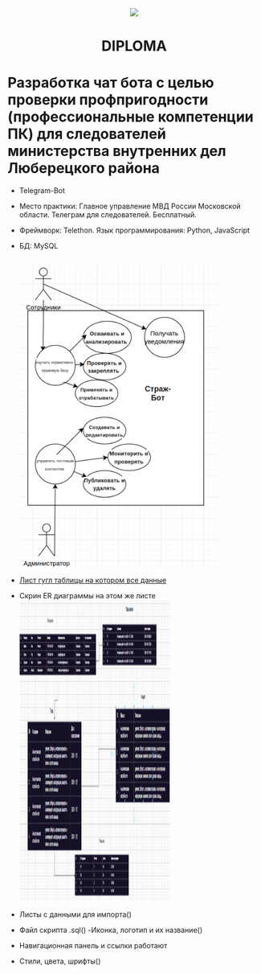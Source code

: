 <div id="header" align="center">
  <img src="https://yaart-web-alice-images.s3.yandex.net/e1cebdf2a28811f0be580a76bcb91d52:1" width="300"/>
</div>
<center><h1>DIPLOMA</h1></center>
<h1>Разработка чат бота с целью проверки профпригодности (профессиональные компетенции ПК) для следователей министерства внутренних дел Люберецкого района</h1>


- Telegram-Bot
- Место практики: Главное управление МВД России Московской области. Телеграм для следователей. Бесплатный. 
- Фреймворк: Telethon. Язык программирования: Python, JavaScript
- БД: MySQL

  <br><img height="600" alt="Варианты использования Use Case" src="https://github.com/Gasis0/Diplom/blob/main/2025-10-09_10-54.png" />
- [Лист гугл таблицы на котором все данные]("https://docs.google.com/spreadsheets/d/15udLNjHYGbWl8MxxBbcsBMidjyZFeXHHuiYJWrhxb2M/edit?usp=sharing")
- Скрин ER диаграммы на этом же листе <br><img height="600" src="https://github.com/Gasis0/Diplom/blob/main/2025-10-08_22-06-43.png" width="300"/>
- Листы с данными для импорта()
- Файл скрипта .sql()
-Иконка, логотип и их название()
- Навигационная панель и ссылки работают
- Стили, цвета, шрифты()
